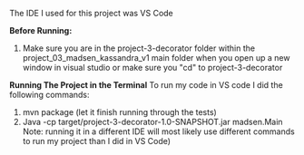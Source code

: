 The IDE I used for this project was VS Code

**Before Running:**
1. Make sure you are in the project-3-decorator folder within the project_03_madsen_kassandra_v1 main folder when you open up a new window in visual studio or make sure you "cd" to project-3-decorator

**Running The Project in the Terminal**
To run my code in VS code I did the following commands:
1. mvn package (let it finish running through the tests)
2. Java -cp target/project-3-decorator-1.0-SNAPSHOT.jar madsen.Main
Note: running it in a different IDE will most likely use different commands to run my project than I did in VS Code)